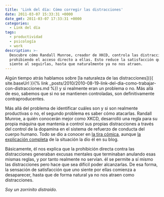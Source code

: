 ```yaml
---
title: 'Link del día: Cómo corregir las distracciones'
date: 2011-03-07 15:33:31 +0000
date_gmt: 2011-03-07 17:33:31 +0000
categories:
  - Link del día
tags:
  - productividad
  - psicología
  - work
description: >-
  Descubre cómo Randall Munroe, creador de XKCD, controla las distracciones
  prohibiendo el acceso directo a ellas. Esto reduce la satisfacción que uno
  siente al seguirlas, hasta que naturalmente ya no nos atraen.
---
```



Algún tiempo atrás hablamos sobre [la naturaleza de las distracciones]({{ site.baseUrl }}{% link _posts/2010/2010-08-19-link-del-dia-como-trabajar-con-distracciones.md %}) y si realmente eran un problema o no. Más allá de eso, sabemos que si no se mantienen controladas, son definitivamente contraproducentes.

Más allá del problema de identificar cuáles son y si son realmente productivas o no, el segundo problema es saber cómo atacarlas. Randall Munroe, a quién conocerán mejor como XKCD, desarrolló una regla para su propia máquina que mantenía a control sus propias distracciones a través del control de la dopamina en el sistema de refuerzo de conducta del cuerpo humano. Todo se dio a conocer en [la tira cómica](http://xkcd.com/862/), aunque [la explicación completa](http://blog.xkcd.com/2011/02/18/distraction-affliction-correction-extensio/) de la situación la dio él en su blog.

Básicamente, él nos explica que la prohibición directa contra las distracciones generaban excusas mentales que terminaban anulando esas mismas reglas, y por tanto realmente no servían. él se permite a sí mismo las distracciones pero hace que sea difícil poder alcanzarlas. De esa forma, la sensación de satisfacción que uno siente por ellas comienza a desaparecer, hasta que de forma natural ya no nos atraen como distracciones.

_Soy un zorrinito distraído._
